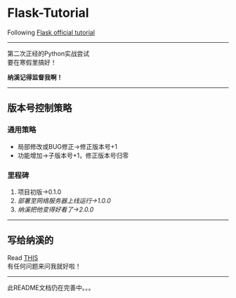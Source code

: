 # Flask-Tutorial
Following [Flask official tutorial](https://dormousehole.readthedocs.io/en/latest/tutorial/index.html)
***
第二次正经的Python实战尝试  
要在寒假里搞好！  

**纳溪记得监督我啊！**
***
## 版本号控制策略
### 通用策略
+ 局部修改或BUG修正→修正版本号+1
+ 功能增加→子版本号+1，修正版本号归零
### 里程碑
1. 项目初版→0.1.0
2. *部署至网络服务器上线运行→1.0.0*
3. *纳溪把他变得好看了→2.0.0*
***
## 写给纳溪的
Read [THIS](https://dormousehole.readthedocs.io/en/latest/tutorial/tests.html)  
有任何问题来问我就好啦！  
***
此README文档仍在完善中。。。
